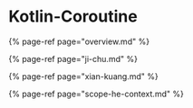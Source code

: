 # Kotlin-Coroutine

{% page-ref page="overview.md" %}

{% page-ref page="ji-chu.md" %}

{% page-ref page="xian-kuang.md" %}

{% page-ref page="scope-he-context.md" %}




